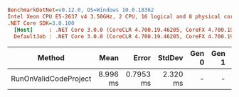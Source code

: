 ``` ini

BenchmarkDotNet=v0.12.0, OS=Windows 10.0.18362
Intel Xeon CPU E5-2637 v4 3.50GHz, 2 CPU, 16 logical and 8 physical cores
.NET Core SDK=3.0.100
  [Host]     : .NET Core 3.0.0 (CoreCLR 4.700.19.46205, CoreFX 4.700.19.46214), X64 RyuJIT
  DefaultJob : .NET Core 3.0.0 (CoreCLR 4.700.19.46205, CoreFX 4.700.19.46214), X64 RyuJIT


```
|                Method |     Mean |     Error |   StdDev | Gen 0 | Gen 1 | Gen 2 | Allocated |
|---------------------- |---------:|----------:|---------:|------:|------:|------:|----------:|
| RunOnValidCodeProject | 8.996 ms | 0.7953 ms | 2.320 ms |     - |     - |     - | 340.53 KB |
